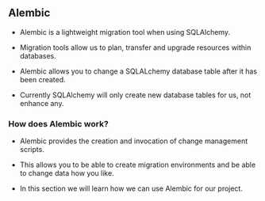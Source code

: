 ## Alembic

- Alembic is a lightweight migration tool when using SQLAlchemy.

- Migration tools allow us to plan, transfer and upgrade resources within databases.

- Alembic allows you to change a SQLALchemy database table after it has been created.

- Currently SQLAlchemy will only create new database tables for us, not enhance any.

### How does Alembic work?

- Alembic provides the creation and invocation of change management scripts.

- This allows you to be able to create migration environments and be able to change data how you like.

- In this section we will learn how we can use Alembic for our project.
